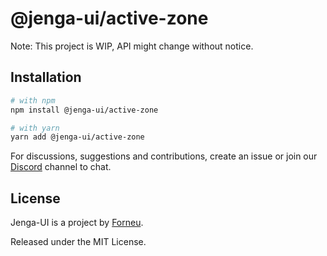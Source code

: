 # @jenga-ui/active-zone

Note: This project is WIP, API might change without notice.

## Installation

```sh
# with npm
npm install @jenga-ui/active-zone

# with yarn
yarn add @jenga-ui/active-zone
```

For discussions, suggestions and contributions, create an issue or join our [Discord](https://discord.gg/sHnHPnAPZj) channel to chat.

## License

Jenga-UI is a project by [Forneu](https://forneu.com).

Released under the MIT License.
